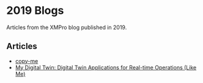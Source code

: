 # 2019 Blogs

Articles from the XMPro blog published in 2019.

## Articles

- [copy-me](copy-me.md)
- [My Digital Twin: Digital Twin Applications for Real-time Operations (Like Me)](my-digital-twin-digital-twin-applications-for-realtime-operations-like-me.md)
